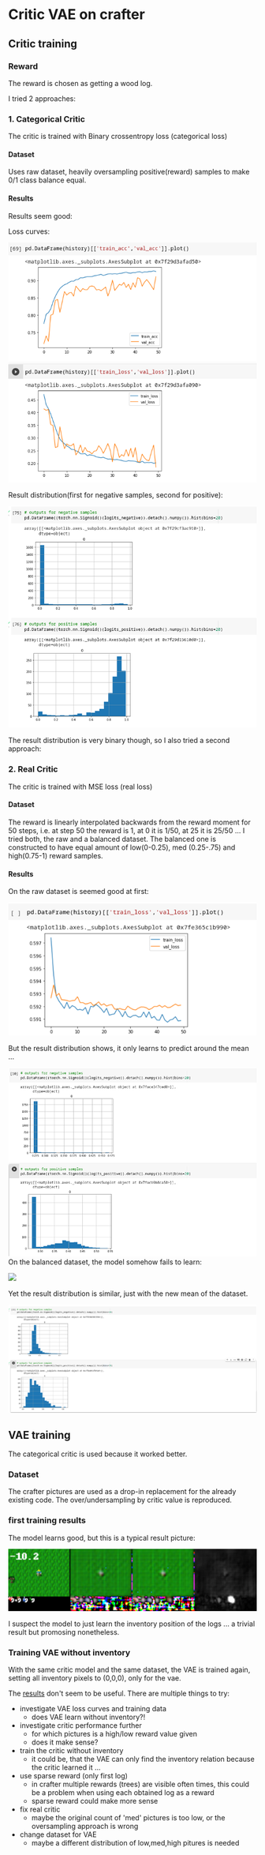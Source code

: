 # Critic VAE on crafter

## Critic training

### Reward
The reward is chosen as getting a wood log.


I tried 2 approaches:
### 1. Categorical Critic

The critic is trained with Binary crossentropy loss (categorical loss)

#### Dataset

Uses raw dataset, heavily oversampling positive(reward) samples to make 0/1 class balance equal.
#### Results 
Results seem good:

Loss curves:

![](critic_categorical_loss.png)

Result distribution(first for negative samples, second for positive):

![](critic_categorical_result.png)


The result distribution is very binary though, so I also tried a second approach:

### 2. Real Critic

The critic is trained with MSE loss (real loss)

#### Dataset

The reward is linearly interpolated backwards from the reward moment for 50 steps, i.e. at step 50 the reward is 1, at 0 it is 1/50, at 25 it is 25/50 ...
I tried both, the raw and a balanced dataset. The balanced one is constructed to have equal amount of low(0-0.25), med (0.25-.75) and high(0.75-1) reward samples. 


#### Results

On the raw dataset is seemed good at first:

![](critic_real_loss.png)

But the result distribution shows, it only learns to predict around the mean ...

![](critic_real_result.png)
On the balanced dataset, the model somehow fails to learn:

![](critic_real_loss_balances.png)

Yet the result distribution is similar, just with the new mean of the dataset.

![](critic_real_result_balanced.png)

## VAE training

The categorical critic is used because it worked better.

### Dataset

The crafter pictures are used as a drop-in replacement for the already existing code. The over/undersampling by critic value is reproduced.

### first training results

The model learns good, but this is a typical result picture:

<img src="with_inventory_example.png" alt="drawing" width="600"/>

I suspect the model to just learn the inventory position of the logs ... a trivial result but promosing nonetheless.

### Training VAE without inventory

With the same critic model and the same dataset, the VAE is trained again, setting all inventory pixels to (0,0,0), only for the vae. 

The [results](https://drive.google.com/drive/folders/1k2nV2d1dHhlAZUzOWg2r4mOPuYnjA8b0?usp=sharing) don't seem to be useful. There are multiple things to try:

* investigate VAE loss curves and training data
    * does VAE learn without inventory?!
* investigate critic performance further
    * for which pictures is a high/low reward value given
    * does it make sense?
* train the critic without inventory
    * it could be, that the VAE can only find the inventory relation because the critic learned it ...
* use sparse reward (only first log)
    * in crafter multiple rewards (trees) are visible often times, this could be a problem when using each obtained log as a reward
    * sparse reward could make more sense
* fix real critic
    * maybe the original count of 'med' pictures is too low, or the oversampling approach is wrong 
* change dataset for VAE
    * maybe a different distribution of low,med,high pitures is needed

